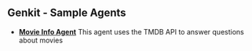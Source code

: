 ## Genkit - Sample Agents

* [**Movie Info Agent**](/samples/js/src/agents/movie-agent/README.md) 
This agent uses the TMDB API to answer questions about movies

